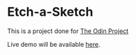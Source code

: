 # Etch-a-Sketch

This is a project done for [The Odin Project](https://www.theodinproject.com/lessons/foundations-etch-a-sketch)

Live demo will be available [here](https://zft9xgy.github.io/Etch-a-Sketch).

